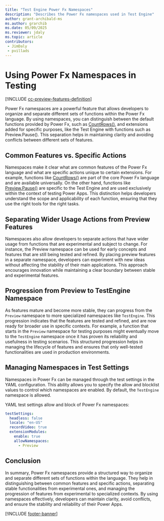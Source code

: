 ```yaml
---
title: "Test Engine Power Fx Namespaces"
description: "Describes the Power Fx namespaces used in Test Engine"
author: grant-archibald-ms
ms.author: grarchib
ms.date: 05/09/2025
ms.reviewer: jdaly
ms.topic: article
contributors:
 - JimDaly
 - pvillads
---
```


# Using Power Fx Namespaces in Testing

[!INCLUDE [cc-preview-features-definition](../includes/cc-preview-features-definition.md)]

Power Fx namespaces are a powerful feature that allows developers to organize and separate different sets of functions within the Power Fx language. By using namespaces, you can distinguish between the default functions provided by Power Fx, such as [CountRows()](../power-fx/reference/function-table-counts.md), and extensions added for specific purposes, like the Test Engine with functions such as Preview.Pause(). This separation helps in maintaining clarity and avoiding conflicts between different sets of features.

## Common Features vs. Specific Actions

Namespaces make it clear what are common features of the Power Fx language and what are specific actions unique to certain extensions. For example, functions like [CountRows()](../power-fx/reference/function-table-counts.md) are part of the core Power Fx language and are available universally. On the other hand, functions like [Preview.Pause()](./powerfx.md#previewpause) are specific to the Test Engine and are used exclusively within the context of testing Power Apps. This distinction helps developers understand the scope and applicability of each function, ensuring that they use the right tools for the right tasks.

## Separating Wider Usage Actions from Preview Features

Namespaces also allow developers to separate actions that have wider usage from functions that are experimental and subject to change. For instance, the Preview namespace can be used for early concepts and features that are still being tested and refined. By placing preview features in a separate namespace, developers can experiment with new ideas without affecting the stability of their main applications. This approach encourages innovation while maintaining a clear boundary between stable and experimental features.

## Progression from Preview to TestEngine Namespace

As features mature and become more stable, they can progress from the `Preview` namespace to more specialized namespaces like `TestEngine`. This progression indicates that the features are tested and refined, and are now ready for broader use in specific contexts. For example, a function that starts in the `Preview` namespace for testing purposes might eventually move to the `TestEngine` namespace once it has proven its reliability and usefulness in testing scenarios. This structured progression helps in managing the lifecycle of features and ensures that only well-tested functionalities are used in production environments.

## Managing Namespaces in Test Settings

Namespaces in Power Fx can be managed through the test settings in the YAML configuration. This ability allows you to specify the allow and blocklist values to control which namespaces are enabled. By default, the `TestEngine` namespace is allowed. 

YAML test settings allow and block of Power Fx namespaces:

```yaml
testSettings:
  headless: false
  locale: "en-US"
  recordVideo: true
  extensionModules:
    enable: true
    allowNamespaces:
      - Preview
```

## Conclusion

In summary, Power Fx namespaces provide a structured way to organize and separate different sets of functions within the language. They help in distinguishing between common features and specific actions, separating stable functionalities from experimental ones, and managing the progression of features from experimental to specialized contexts. By using namespaces effectively, developers can maintain clarity, avoid conflicts, and ensure the stability and reliability of their Power Apps.

[!INCLUDE [footer-banner](../includes/footer-banner.md)]